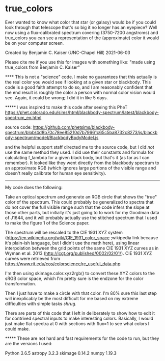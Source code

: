 # true_colors
Ever wanted to know what color that star (or galaxy) would be if you could look through that telescope that's so big it no longer has an eyepiece? Well now using a flux-calibrated spectrum covering (3750-7200 angstroms) and true_colors you can see a representation of the (approximate) color it would be on your computer screen.

Created by Benjamin C. Kaiser (UNC-Chapel Hill) 2021-06-03

Please cite me if you use this for images with something like: "made using true_colors from 
Benjamin C. Kaiser"

**** This is not a "science" code. I make no guarantees that this actually is the real color you 
would see if looking at a given star or blackbody. This code is a good faith attempt to do so,
and I am reasonably confident that the end result is roughly the color a person with normal
color vision would see. Again, it could be wrong; I did it in like 5 days.

***** I was inspired to make this code after seeing this PheT https://phet.colorado.edu/sims/html/blackbody-spectrum/latest/blackbody-spectrum_en.html

source code: https://github.com/phetsims/blackbody-spectrum/blob/4d8b70c78ee85210d7b79661c65c5ba8732c8273/js/blackbody-spectrum/model/BlackbodyBodyModel.js

and the helpful support staff directed me to the source code, but I did *not* use the 
same method they used. I did use their constants and formula for calculating f_lambda for a 
given black body, but that's it (as far as I can remember). It looked like they went directly from the blackbody spectrum to an approximate RGB (which ignores large portions of the visible range and doesn't really calibrate for human eye sensitivity).

***********

My code does the following:

Take an optical spectrum and generate an RGB circle that shows the "true" color of the
spectrum. This could probably be generalized to spectra that do not cover the full visible 
range such that the code infers the slope at those other parts, but initially it's just going to to 
work for my Goodman data of J1644, and it will probably actually use the stitched spectrum 
that I used to make the figure 1 of the Science paper.

The spectrum will be rescaled to the CIE 1931 XYZ system
(https://en.wikipedia.org/wiki/CIE_1931_color_space ;wikipedia link because it's plain-ish 
language, but I didn't use the math here), using linear interpolation between the grid points of the same CIE 1931 XYZ curves as in Wyman et al. 2013
(http://jcgt.org/published/0002/02/01/). CIE 1931 XYZ curves were retrieved from https://www.rit.edu/cos/colorscience/rc_useful_data.php


I'm then using skimage.color.xyz2rgb() to convert these XYZ colors to the sRGB color space, 
which I'm pretty sure is the endzone for the color transformation.

Then I just have to make a circle with that color. I'm 80% sure this last step will inexplicably be 
the most difficult for me based on my extreme difficulties with simple tasks *shrug*.

There are parts of this code that I left in deliberately to show how to edit it for contrived 
spectral inputs to make interesting colors. Basically, I would just make flat spectra at 0 with 
sections with flux=1 to see what colors I could make. 


***** These are not hard and fast requirements for the code to run, but they are the versions I used:

Python 3.6.5
astropy 3.2.3
skimage 0.14.2
numpy 1.19.3